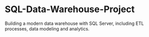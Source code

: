 # SQL-Data-Warehouse-Project
Building a modern data warehouse with SQL Server, including ETL processes, data modeling and analytics. 
